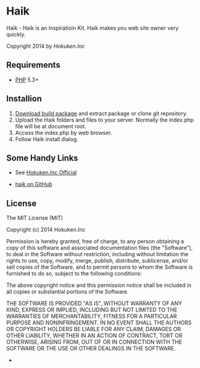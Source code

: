 Haik
==========
Haik - Haik is an Inspiratioin Kit.
Haik makes you web site owner very quickly.

Copyright 2014 by *Hokuken.Inc*


Requirements
-------------

* [PHP](php.net) 5.3+


Installion
-----------

1. [Download build package](https://github.com/hokuken-inc/haik "haik repository") and extract package or clone git repository.
2. Upload the Haik folders and files to your server. Normally the index.php file will be at document root.
3. Access the index.php by web browser.
4. Follow Haik install dialog.



Some Handy Links
----------------

- See [Hokuken.Inc Official](http://www.hokuken.com/)

- [haik on GitHub](https://github.com/hokuken-inc/haik)


License
-------

The MIT License (MIT)

Copyright (c) 2014 Hokuken.Inc

Permission is hereby granted, free of charge, to any person obtaining a copy
of this software and associated documentation files (the "Software"), to deal
in the Software without restriction, including without limitation the rights
to use, copy, modify, merge, publish, distribute, sublicense, and/or sell
copies of the Software, and to permit persons to whom the Software is
furnished to do so, subject to the following conditions:

The above copyright notice and this permission notice shall be included in
all copies or substantial portions of the Software.

THE SOFTWARE IS PROVIDED "AS IS", WITHOUT WARRANTY OF ANY KIND, EXPRESS OR
IMPLIED, INCLUDING BUT NOT LIMITED TO THE WARRANTIES OF MERCHANTABILITY,
FITNESS FOR A PARTICULAR PURPOSE AND NONINFRINGEMENT. IN NO EVENT SHALL THE
AUTHORS OR COPYRIGHT HOLDERS BE LIABLE FOR ANY CLAIM, DAMAGES OR OTHER
LIABILITY, WHETHER IN AN ACTION OF CONTRACT, TORT OR OTHERWISE, ARISING FROM,
OUT OF OR IN CONNECTION WITH THE SOFTWARE OR THE USE OR OTHER DEALINGS IN
THE SOFTWARE.

-
